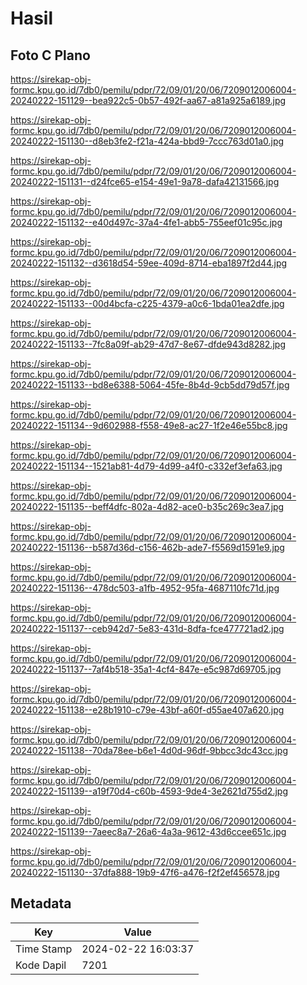 # Hasil

## Foto C Plano

https://sirekap-obj-formc.kpu.go.id/7db0/pemilu/pdpr/72/09/01/20/06/7209012006004-20240222-151129--bea922c5-0b57-492f-aa67-a81a925a6189.jpg

https://sirekap-obj-formc.kpu.go.id/7db0/pemilu/pdpr/72/09/01/20/06/7209012006004-20240222-151130--d8eb3fe2-f21a-424a-bbd9-7ccc763d01a0.jpg

https://sirekap-obj-formc.kpu.go.id/7db0/pemilu/pdpr/72/09/01/20/06/7209012006004-20240222-151131--d24fce65-e154-49e1-9a78-dafa42131566.jpg

https://sirekap-obj-formc.kpu.go.id/7db0/pemilu/pdpr/72/09/01/20/06/7209012006004-20240222-151132--e40d497c-37a4-4fe1-abb5-755eef01c95c.jpg

https://sirekap-obj-formc.kpu.go.id/7db0/pemilu/pdpr/72/09/01/20/06/7209012006004-20240222-151132--d3618d54-59ee-409d-8714-eba1897f2d44.jpg

https://sirekap-obj-formc.kpu.go.id/7db0/pemilu/pdpr/72/09/01/20/06/7209012006004-20240222-151133--00d4bcfa-c225-4379-a0c6-1bda01ea2dfe.jpg

https://sirekap-obj-formc.kpu.go.id/7db0/pemilu/pdpr/72/09/01/20/06/7209012006004-20240222-151133--7fc8a09f-ab29-47d7-8e67-dfde943d8282.jpg

https://sirekap-obj-formc.kpu.go.id/7db0/pemilu/pdpr/72/09/01/20/06/7209012006004-20240222-151133--bd8e6388-5064-45fe-8b4d-9cb5dd79d57f.jpg

https://sirekap-obj-formc.kpu.go.id/7db0/pemilu/pdpr/72/09/01/20/06/7209012006004-20240222-151134--9d602988-f558-49e8-ac27-1f2e46e55bc8.jpg

https://sirekap-obj-formc.kpu.go.id/7db0/pemilu/pdpr/72/09/01/20/06/7209012006004-20240222-151134--1521ab81-4d79-4d99-a4f0-c332ef3efa63.jpg

https://sirekap-obj-formc.kpu.go.id/7db0/pemilu/pdpr/72/09/01/20/06/7209012006004-20240222-151135--beff4dfc-802a-4d82-ace0-b35c269c3ea7.jpg

https://sirekap-obj-formc.kpu.go.id/7db0/pemilu/pdpr/72/09/01/20/06/7209012006004-20240222-151136--b587d36d-c156-462b-ade7-f5569d1591e9.jpg

https://sirekap-obj-formc.kpu.go.id/7db0/pemilu/pdpr/72/09/01/20/06/7209012006004-20240222-151136--478dc503-a1fb-4952-95fa-4687110fc71d.jpg

https://sirekap-obj-formc.kpu.go.id/7db0/pemilu/pdpr/72/09/01/20/06/7209012006004-20240222-151137--ceb942d7-5e83-431d-8dfa-fce477721ad2.jpg

https://sirekap-obj-formc.kpu.go.id/7db0/pemilu/pdpr/72/09/01/20/06/7209012006004-20240222-151137--7af4b518-35a1-4cf4-847e-e5c987d69705.jpg

https://sirekap-obj-formc.kpu.go.id/7db0/pemilu/pdpr/72/09/01/20/06/7209012006004-20240222-151138--e28b1910-c79e-43bf-a60f-d55ae407a620.jpg

https://sirekap-obj-formc.kpu.go.id/7db0/pemilu/pdpr/72/09/01/20/06/7209012006004-20240222-151138--70da78ee-b6e1-4d0d-96df-9bbcc3dc43cc.jpg

https://sirekap-obj-formc.kpu.go.id/7db0/pemilu/pdpr/72/09/01/20/06/7209012006004-20240222-151139--a19f70d4-c60b-4593-9de4-3e2621d755d2.jpg

https://sirekap-obj-formc.kpu.go.id/7db0/pemilu/pdpr/72/09/01/20/06/7209012006004-20240222-151139--7aeec8a7-26a6-4a3a-9612-43d6ccee651c.jpg

https://sirekap-obj-formc.kpu.go.id/7db0/pemilu/pdpr/72/09/01/20/06/7209012006004-20240222-151130--37dfa888-19b9-47f6-a476-f2f2ef456578.jpg


## Metadata

| Key        | Value               |
| ---------- | ------------------- |
| Time Stamp | 2024-02-22 16:03:37 |
| Kode Dapil | 7201                |



